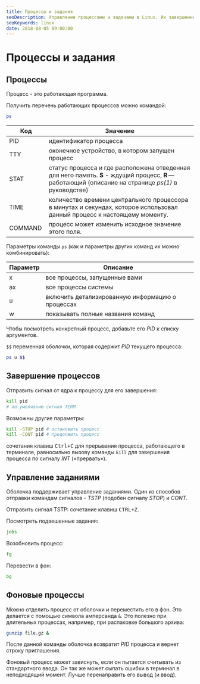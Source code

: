 ```yaml
---
title: Процессы и задания
seoDescription: Управление процессами и задачами в Linux. Их завершение, откладывание и фоновые процессы.
seoKeywords: linux
date: 2018-08-05 09:00:00
---
```

# Процессы и задания

## Процессы

Процесс - это работающая программа.

Получить перечень работающих процессов можно командой:
```bash
ps
```

Код | Значение
--- | ---
PID | идентификатор процесса 
TTY | оконечное устройство, в котором запущен процесс 
STAT | статус процесса и где расположена отведенная для него память. **S** - ждущий процесс, **R** — работающий (описание на странице *ps(1)* в руководстве) 
TIME | количество времени центрального процессора в минутах и секундах, которое использовал данный процесс к настоящему моменту. 
COMMAND | процесс может изменить исходное значение этого поля.

Параметры команды `ps` (как и параметры других команд их можно комбинировать):

Параметр | Описание
--- | ---
x | все процессы, запущенные вами 
ax | все процессы системы 
u | включить детализированную информацию о процессах 
w | показывать полные названия команд

Чтобы посмотреть конкретный процесс, добавьте его *PID* к списку аргументов.

`$$` переменная оболочки, которая содержит *PID* текущего процесса:
```bash
ps u $$
```

## Завершение процессов

Отправить сигнал от ядра к процессу для его завершения:
```bash
kill pid
# по умолчанию сигнал TERM
```

Возможны другие параметры:
```bash
kill -STOP pid # остановить процесс
kill -CONT pid # продолжить процесс
```

сочетания клавиш <kbd>Ctrl+С</kbd> для прерывания процесса, работающего в терминале, равносильно вызову команды `kill` для завершения процесса по сигналу *INT* («прервать»).

## Управление заданиями

Оболочка поддерживает управление заданиями. Один из способов отправки командам сигналов - *TSTP* (подобен сигналу *STOP*) и *CONT*.

Отправить сигнал TSTP: сочетание клавиш <kbd>CTRL+Z</kbd>.

Посмотреть подвешенные задания:
```bash
jobs
```

Возобновить процесс:
```bash
fg
```

Перевести в фон:
```bash
bg
```

## Фоновые процессы

Можно отделить процесс от оболочки и переместить его в фон. Это делается с помощью символа амперсанда `&`. Это полезно при длительных процессах, например, при распаковке большого архива:
```bash
gunzip file.gz &
```

После данной команды оболочка возвратит *PID* процесса и вернет строку приглашения.

Фоновый процесс может зависнуть, если он пытается считывать из стандартного ввода. Он так же может сыпать ошибки в терминал в неподходящий момент. Лучше перенаправить его вывод (и ввод).